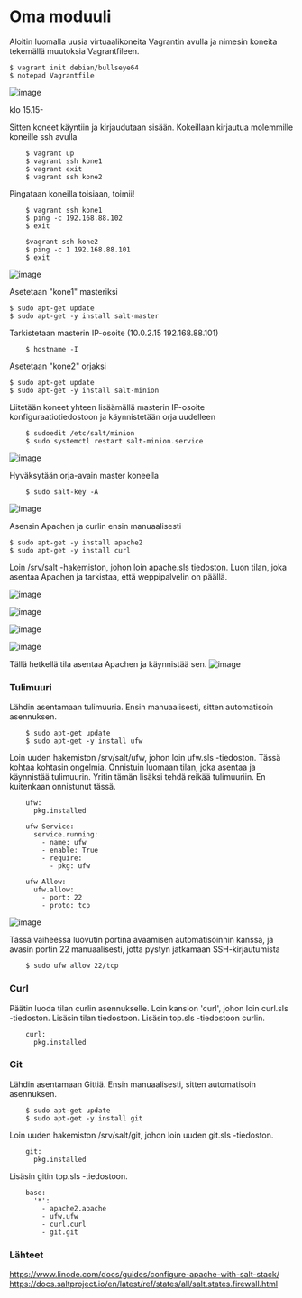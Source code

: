 # Oma moduuli

Aloitin luomalla uusia virtuaalikoneita Vagrantin avulla ja nimesin koneita tekemällä muutoksia Vagrantfileen.

    $ vagrant init debian/bullseye64
    $ notepad Vagrantfile

![image](https://github.com/bhd471/Palvelinten-hallinta/assets/148760837/55f5ad65-dfb5-4f67-b9f1-7de58489dc25)

klo 15.15-

Sitten koneet käyntiin ja kirjaudutaan sisään. Kokeillaan kirjautua molemmille koneille ssh avulla

        $ vagrant up
        $ vagrant ssh kone1
        $ vagrant exit
        $ vagrant ssh kone2
        
Pingataan koneilla toisiaan, toimii!

        $ vagrant ssh kone1
        $ ping -c 192.168.88.102
        $ exit

        $vagrant ssh kone2
        $ ping -c 1 192.168.88.101
        $ exit

![image](https://github.com/bhd471/Palvelinten-hallinta/assets/148760837/06365af0-5754-4c5c-a3ff-08a8467460a1)

Asetetaan "kone1" masteriksi

    $ sudo apt-get update
    $ sudo apt-get -y install salt-master

Tarkistetaan masterin IP-osoite (10.0.2.15 192.168.88.101)

        $ hostname -I

Asetetaan "kone2" orjaksi

    $ sudo apt-get update
    $ sudo apt-get -y install salt-minion

Liitetään koneet yhteen lisäämällä masterin IP-osoite konfiguraatiotiedostoon ja käynnistetään orja uudelleen

        $ sudoedit /etc/salt/minion
        $ sudo systemctl restart salt-minion.service
    
![image](https://github.com/bhd471/Palvelinten-hallinta/assets/148760837/77779403-3935-4a0d-914a-079fcb482188)

Hyväksytään orja-avain master koneella

        $ sudo salt-key -A

![image](https://github.com/bhd471/Palvelinten-hallinta/assets/148760837/89657170-6045-45f8-826f-7f8621574d4d)

Asensin Apachen ja curlin ensin manuaalisesti

    $ sudo apt-get -y install apache2
    $ sudo apt-get -y install curl

Loin /srv/salt -hakemiston, johon loin apache.sls tiedoston. Luon tilan, joka asentaa Apachen ja tarkistaa, että weppipalvelin on päällä.

![image](https://github.com/bhd471/Palvelinten-hallinta/assets/148760837/efddda4d-02b4-4af5-9703-c16ae4ca688a)

![image](https://github.com/bhd471/Palvelinten-hallinta/assets/148760837/ce14c453-e5df-40cd-8eae-1d3b0ec8e409)

![image](https://github.com/bhd471/Palvelinten-hallinta/assets/148760837/35df1216-9b60-4334-be6d-b86abaa7ed64)



![image](https://github.com/bhd471/Palvelinten-hallinta/assets/148760837/5d9cc730-ccee-4fe4-baf5-7c2879756787)

Tällä hetkellä tila asentaa Apachen ja käynnistää sen.
![image](https://github.com/bhd471/Palvelinten-hallinta/assets/148760837/2324f023-f226-4275-8e2f-c32f794d2ef3)

### Tulimuuri

Lähdin asentamaan tulimuuria. Ensin manuaalisesti, sitten automatisoin asennuksen.

        $ sudo apt-get update
        $ sudo apt-get -y install ufw

Loin uuden hakemiston /srv/salt/ufw, johon loin ufw.sls -tiedoston. 
Tässä kohtaa kohtasin ongelmia. Onnistuin luomaan tilan, joka asentaa ja käynnistää tulimuurin. Yritin tämän lisäksi tehdä reikää tulimuuriin. En kuitenkaan onnistunut tässä.

        ufw:
          pkg.installed

        ufw Service:
          service.running:
            - name: ufw
            - enable: True
            - require:
              - pkg: ufw

        ufw Allow:
          ufw.allow:
            - port: 22
            - proto: tcp

![image](https://github.com/bhd471/Palvelinten-hallinta/assets/148760837/a601a386-f7f5-4c00-9081-e78310013f62)

Tässä vaiheessa luovutin portina avaamisen automatisoinnin kanssa, ja avasin portin 22 manuaalisesti, jotta pystyn jatkamaan SSH-kirjautumista

        $ sudo ufw allow 22/tcp

### Curl

Päätin luoda tilan curlin asennukselle.
Loin kansion 'curl', johon loin curl.sls -tiedoston. Lisäsin tilan tiedostoon. Lisäsin top.sls -tiedostoon curlin.

        curl:
          pkg.installed



### Git

Lähdin asentamaan Gittiä. Ensin manuaalisesti, sitten automatisoin asennuksen. 

        $ sudo apt-get update
        $ sudo apt-get -y install git
        

Loin uuden hakemiston /srv/salt/git, johon loin uuden git.sls -tiedoston. 

        git:
          pkg.installed

Lisäsin gitin top.sls -tiedostoon. 

        base:
          '*':
            - apache2.apache
            - ufw.ufw
            - curl.curl
            - git.git




### Lähteet

https://www.linode.com/docs/guides/configure-apache-with-salt-stack/
https://docs.saltproject.io/en/latest/ref/states/all/salt.states.firewall.html
